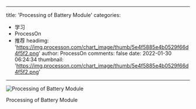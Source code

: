 
---
title: 'Processing of Battery Module'
categories: 
 - 学习
 - ProcessOn
 - 推荐
headimg: 'https://img.processon.com/chart_image/thumb/5e4f5885e4b0529f66d4f5f2.png'
author: ProcessOn
comments: false
date: 2022-01-30 06:24:34
thumbnail: 'https://img.processon.com/chart_image/thumb/5e4f5885e4b0529f66d4f5f2.png'
---

<div>   
<img class="thumb" alt="Processing of Battery Module" src="https://img.processon.com/chart_image/thumb/5e4f5885e4b0529f66d4f5f2.png" referrerpolicy="no-referrer">
<p>Processing of Battery Module</p>  
</div>
            